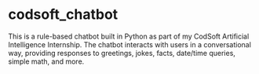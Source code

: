 # codsoft_chatbot
This is a rule-based chatbot built in Python as part of my CodSoft Artificial Intelligence Internship. The chatbot interacts with users in a conversational way, providing responses to greetings, jokes, facts, date/time queries, simple math, and more.
